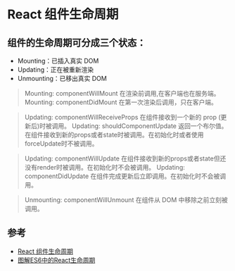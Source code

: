 # React 组件生命周期

## 组件的生命周期可分成三个状态：

- Mounting：已插入真实 DOM
- Updating：正在被重新渲染
- Unmounting：已移出真实 DOM


>Mounting: componentWillMount  在渲染前调用,在客户端也在服务端。
Mounting: componentDidMount    在第一次渲染后调用，只在客户端。

>Updating: componentWillReceiveProps   在组件接收到一个新的 prop (更新后)时被调用。
Updating: shouldComponentUpdate        返回一个布尔值。在组件接收到新的props或者state时被调用。在初始化时或者使用forceUpdate时不被调用。 

>Updating: componentWillUpdate      在组件接收到新的props或者state但还没有render时被调用。在初始化时不会被调用。
Updating: componentDidUpdate        在组件完成更新后立即调用。在初始化时不会被调用。

>Unmounting: componentWillUnmount   在组件从 DOM 中移除之前立刻被调用。



## 参考
- [React 组件生命周期](https://react-cn.github.io/react/docs/component-specs.html)
- [图解ES6中的React生命周期](https://juejin.im/post/5a062fb551882535cd4a4ce3)
